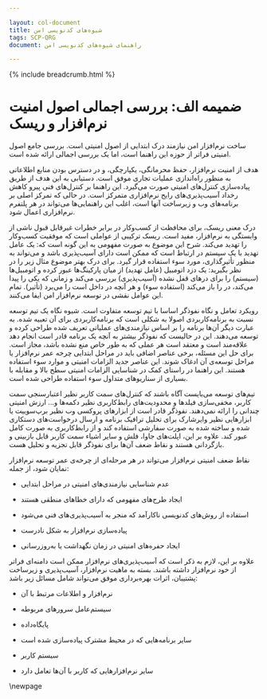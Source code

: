 ```yaml
---

layout: col-document
title: شیوه‌های کدنویسی امن
tags: SCP-QRG
document: راهنمای شیوه‌های کدنویسی امن

---
```


{% include breadcrumb.html %}
# ضمیمه الف: بررسی اجمالی اصول امنیت نرم‌افزار و ریسک

ساخت نرم‌افزار امن نیازمند درک ابتدایی از اصول امنیتی است.
بررسی جامع اصول امنیتی فراتر از حوزه این راهنما است، 
اما یک بررسی اجمالی ارائه شده است.

هدف از امنیت نرم‌افزار، حفظ محرمانگی، یکپارچگی، و در دسترس بودن
منابع اطلاعاتی به منظور راه‌اندازی عملیات تجاری موفق است.
دستیابی به این هدف از طریق پیاده‌سازی کنترل‌های امنیتی صورت می‌گیرد.
این راهنما بر کنترل‌های فنی پیرو کاهش رخداد آسیب‌پذیری‌های رایج نرم‌افزاری متمرکز است.
در حالی که تمرکز اصلی بر برنامه‌های وب و زیرساخت آنها است، 
اغلب این راهنمایی‌ها می‌تواند در هر پلتفرم نرم‌افزاری اعمال شود.

درک معنی ریسک، برای محافظت از کسب‌وکار در برابر
خطرات غیرقابل قبول ناشی از وابستگی به نرم‌افزار، مفید است.
ریسک ترکیبی از عواملی است که موفقیت کسب‌وکار را تهدید می‌کند. 
شرح این موضوع به صورت مفهومی به این گونه است که:
یک عامل تهدید با یک سیستم در ارتباط است که ممکن است دارای آسیب‌پذیری باشد
و می‌تواند به منظور تأثیرگذاری، مورد سوء استفاده قرار گیرد.
برای درک بهتر موضوع مثال زیر را در نظر بگیرید:
یک دزد اتومبیل (عامل تهدید) از میان پارکینگ‌ها عبور کرده
و اتومبیل‌ها (سیستم) را برای درهای قفل نشده (آسیب‌پذیری) بررسی می‌کند
و زمانی که یکی را پیدا می‌کند، در را باز می‌کند (استفاده سوء)
و هر آنچه در داخل است را می‌برد (تأثیر).
تمام این عوامل نقشی در توسعه نرم‌افزار امن ایفا می‌کنند.

رویکرد تعامل و نگاه نفوذگر اساسا با تیم توسعه متفاوت است.
شیوه نگاه یک تیم توسعه نسبت به برنامه‌کاربردی اصولا به شکلی است
که برنامه‌کاربردی برای آن تعبیه شده. به عبارت دیگر آن‌ها برنامه را
بر اساس نیازمندی‌های عملیاتی تعریف شده طراحی کرده و توسعه می‌دهند.
این در حالیست که نفوذگر بیشتر به آنچه یک برنامه قادر است انجام دهد
علاقه‌مند است و معتقد است هر عملی که به طور خاص منع نشده باشد، مجاز است.
برای حل این مسئله، برخی عناصر اضافی باید در مراحل ابتدایی چرخه
عمر نرم‌افزار یا مراحل توسعه‌ی آن ادغاک شوند. این عناصر جدید الزامات امنیتی و
موارد سوء استفاده هستند. این راهنما در راستای کمک در شناسایی الزامات امنیتی
سطح بالا و مقابله با بسیاری از سناریو‌های متداول سوء استفاده طراحی شده است.

تیم‌های توسعه می‌بایست آگاه باشند که کنترل‌های سمت کاربر نظیر 
اعتبارسنجی سمت کاربر، مخفی‌سازی فیلد‌ها و محدودیت‌های رابط‌کاربری نظیر دکمه‌ها و...
ارزش امنیتی چندانی را ارائه نمی‌دهند. نفوذگر قادر است از ابزارهای پروکسی وب نظیر
برپ‌سوییت یا ابزارهایی نظیر وایرشارک برای تحلیل ترافیک برنامه و ارسال درخواست‌های
دستکاری شده و ساخته شده به صورت سفارشی استفاده کند و از رابط‌کاربری
به صورت کامل عبور کند. علاوه بر این، اپلت‌های جاوا، فلش و سایر اشیاء سمت کاربر
قابل بازبینی و بازگردانی هستند و نقاط ضعف آن‌ها برای نفوذگر قابل تجزیه و تحلیل هست.



نقاط ضعف امنیتی نرم‌افزار می‌تواند در هر مرحله‌ای از چرخه‌ی عمر توسعه نرم‌افزار
نمایان شود، از جمله:

-   عدم شناسایی نیازمندی‌های امنیتی در مراحل ابتدایی

-   ایجاد طرح‌های مفهومی که دارای خطاهای منطقی هستند

-   استفاده از روش‌های کدنویسی ناکارآمد که منجر به آسیب‌پذیری‌های فنی می‌شود

-   پیاده‌سازی نرم‌افزار به شکل نادرست

-   ایجاد حفره‌های امنیتی در زمان نگهداشت یا به‌روزرسانی

علاوه بر این، لازم به ذکر است که آسیب‌پذیری‌های نرم‌افزار ممکن است دامنه‌ای
فراتر از خود نرم‌افزار داشته باشند. بسته به ماهیت نرم‌افزار، آسیب‌پذیری و
زیرساخت پشتیبان، اثرات بهره‌برداری موفق می‌تواند شامل مسائل زیر باشد:

- نرم‌افزار و اطلاعات مرتبط با آن

- سیستم‌عامل سرور‌های مربوطه

- پایگاه‌داده

- سایر برنامه‌هایی که در محیط مشترک پیاده‌سازی شده است

- سیستم کاربر

- سایر نرم‌افزار‌هایی که کاربر با آن‌ها تعامل دارد

\newpage
